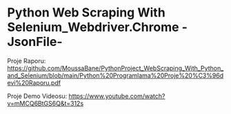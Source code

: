 # Python Web Scraping With Selenium_Webdriver.Chrome -JsonFile-

Proje Raporu: https://github.com/MoussaBane/PythonProject_WebScraping_With_Python_and_Selenium/blob/main/Python%20Programlama%20Proje%20%C3%96devi%20Raporu.pdf

Proje Demo Videosu: https://www.youtube.com/watch?v=mMCQ6BtGS6Q&t=312s
